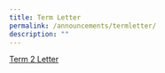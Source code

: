 ```yaml
---
title: Term Letter
permalink: /announcements/termletter/
description: ""
---
```

[Term 2 Letter](/files/Term%20Letters/2023/2023_Term_2_Letter.pdf)
